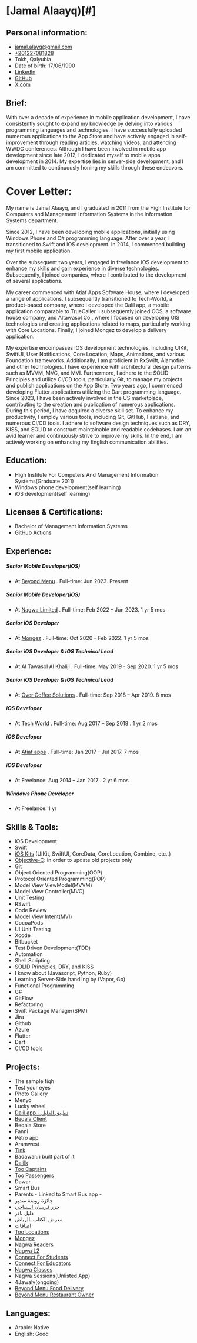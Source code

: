 # [Jamal Alaayq)[#]

## Personal information:

- [jamal.alayq@gmail.com](mailto:jamal.alayq@gmail.com)
- [+201227081828](201227081828)
- Tokh, Qalyubia
- Date of birth: 17/06/1990
- [LinkedIn](https://www.linkedin.com/in/gamalal3yk)
- [GitHub](https://github.com/jamalalayq)
- [X.com](https://x.com/jamalelayeq)

## Brief:

With over a decade of experience in mobile application development, I have consistently sought to expand my knowledge by delving into various programming languages and technologies. I have successfully uploaded numerous applications to the App Store and have actively engaged in self-improvement through reading articles, watching videos, and attending WWDC conferences.
Although I have been involved in mobile app development since late 2012, I dedicated myself to mobile apps development in 2014. My expertise lies in server-side development, and I am committed to continuously honing my skills through these endeavors.

# Cover Letter:

My name is Jamal Alaayq, and I graduated in 2011 from the High Institute for Computers and Management Information Systems in the Information Systems department.

Since 2012, I have been developing mobile applications, initially using Windows Phone and C# programming language. After over a year, I transitioned to Swift and iOS development. In 2014, I commenced building my first mobile application.

Over the subsequent two years, I engaged in freelance iOS development to enhance my skills and gain experience in diverse technologies. Subsequently, I joined companies, where I contributed to the development of several applications.

My career commenced with Atiaf Apps Software House, where I developed a range of applications. I subsequently transitioned to Tech-World, a product-based company, where I developed the Dalil app, a mobile application comparable to TrueCaller. I subsequently joined OCS, a software house company, and Altawasol Co., where I focused on developing GIS technologies and creating applications related to maps, particularly working with Core Locations. Finally, I joined Mongez to develop a delivery application.

My expertise encompasses iOS development technologies, including UIKit, SwiftUI, User Notifications, Core Location, Maps, Animations, and various Foundation frameworks. Additionally, I am proficient in RxSwift, Alamofire, and other technologies. I have experience with architectural design patterns such as MVVM, MVC, and MVI. Furthermore, I adhere to the SOLID Principles and utilize CI/CD tools, particularly Git, to manage my projects and publish applications on the App Store.
Two years ago, I commenced developing Flutter applications utilizing the Dart programming language. Since 2023, I have been actively involved in the US marketplace, contributing to the creation and publication of numerous applications. During this period, I have acquired a diverse skill set.
To enhance my productivity, I employ various tools, including Git, GitHub, Fastlane, and numerous CI/CD tools. I adhere to software design techniques such as DRY, KISS, and SOLID to construct maintainable and readable codebases. I am an avid learner and continuously strive to improve my skills. In the end, I am actively working on enhancing my English communication abilities.

## Education:

- High Institute For Computers And Management Information Systems(Graduate 2011)
- Windows phone development(self learning)
- iOS development(self learning)

## Licenses & Certifications: 
- Bachelor of Management Information Systems
- [GitHub Actions](https://codedamn.com/certificate/verify/df4dd022383868cb58412ef31d096b0037f1acc8)


## Experience:

##### Senior Mobile Developer(iOS)
- At [Beyond Menu](https://www.linkedin.com/company/beyondmenu-com/) . Full-time: Jun 2023. Present

##### Senior Mobile Developer(iOS)
- At [Nagwa Limited](https://www.nagwa.com/en/about/) . Full-time: Feb 2022 – Jun 2023. 1 yr 5 mos

##### Senior iOS Developer 
- At [Mongez](https://www.linkedin.com/company/mongez-app/mycompany/) . Full-time: Oct 2020 – Feb 2022. 1 yr 5 mos

##### Senior iOS Developer & iOS Technical Lead

- At Al Tawasol Al Khaliji . Full-time: May 2019 - Sep 2020. 1 yr 5 mos

##### Senior iOS Developer & iOS Technical Lead

- At [Over Coffee Solutions](https://www.linkedin.com/company/over-coffee-solutions/) . Full-time: Sep 2018 – Apr 2019. 8 mos

##### iOS Developer

- At [Tech World](https://www.linkedin.com/company/tech-world/) . Full-time: Aug 2017 – Sep 2018 . 1 yr 2 mos

##### iOS Developer

- At [Atiaf apps](https://www.linkedin.com/company/atiafapps/) . Full-time: Jan 2017 – Jul 2017. 7 mos

##### iOS Developer

- At Freelance: Aug 2014 – Jan 2017 . 2 yr 6 mos

##### Windows Phone Developer

- At Freelance: 1 yr

## Skills & Tools:

- iOS Development
- [Swift](https://swift.org/)
- [iOS Kits](https://en.wikipedia.org/wiki/IOS) (UIKit, SwiftUI, CoreData, CoreLocation, Combine, etc..)
- [Objective-C](https://en.wikipedia.org/wiki/Objective-C): in order to update old projects only
- [Git](https://git-scm.com/)
- Object Oriented Programming(OOP)
- Protocol Oriented Programming(POP)
- Model View ViewModel(MVVM)
- Model View Controller(MVC)
- Unit Testing
- RSwift
- Code Review
- Model View Intent(MVI)
- CocoaPods
- UI Unit Testing
- Xcode
- Bitbucket
- Test Driven Development(TDD)
- Automation
- Shell Scripting
- SOLID Principles, DRY, and KISS
- I know about (Javascript, Python, Ruby)
- Learning Server-Side handling by (Vapor, Go)
- Functional Programming
- C#
- GitFlow
- Refactoring
- Swift Package Manager(SPM)
- Jira
- Github
- Azure
- Flutter
- Dart
- CI/CD tools

## Projects:

- The sample fiqh
- Test your eyes
- Photo Gallery
- Menyo
- Lucky wheel
- [Dalil app - تطبيق الدليل](https://itunes.apple.com/us/app/id1359166689?ls=1&mt=8)
- [Beqala Client](http://itunes.apple.com/us/app/id1235062759?mt=8)
- Beqala Store
- Fanni
- Petro app
- Aramwest
- [Tink](https://itunes.apple.com/us/app/id1439013266)
- Badawar: i built part of it
- [Dalilk](https://itunes.apple.com/us/app/id1359166689)
- [Too Captains](https://apps.apple.com/us/app/id1341641442)
- [Too Passengers](https://apps.apple.com/us/app/id1341643273)
- Dawar
- Smart Bus
- Parents - Linked to Smart Bus app -
- جائزة روضة سدير
- [جزر فرسان السياحي](http://itunes.apple.com/us/app/id1212785213?mt=8)
- دليل بادر
- معرض الكتاب بالرياض
- [اضافات](https://itunes.apple.com/us/app/id1192966536?mt=8)
- [Too Locations](https://apps.apple.com/us/app/id1508881888)
- [Mongez](https://apps.apple.com/eg/app/mongez/id1453706751)
- [Nagwa Readers](https://apps.apple.com/eg/app/id1580391742)
- [Nagwa L2](https://apps.apple.com/eg/app/id1641869769)
- [Connect For Students](https://apps.apple.com/eg/app/id1517491586)
- [Connect For Educators](https://apps.apple.com/eg/app/id1517491377)
- [Nagwa Classes](https://apps.apple.com/eg/app/id6446116250)
- Nagwa Sessions(Unlisted App)
- 4Jawaly(ongoing)
- [Beyond Menu Food Delivery](https://apps.apple.com/us/app/beyond-menu-food-delivery/id760852900)
- [Beyond Menu Restaurant Owner](https://apps.apple.com/us/app/beyond-menu-restaurant-owner/id1008234762)


## Languages:

- Arabic: <span style="font-size:14px">Native</span>
- English: <span style="font-size:14px">Good</span>
